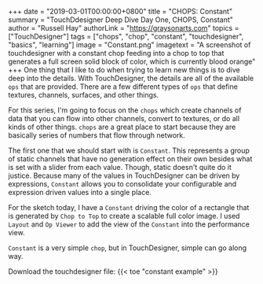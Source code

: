 +++
date = "2019-03-01T00:00:00+0800"
title = "CHOPS: Constant"
summary = "TouchDdesigner Deep Dive Day One, CHOPS, Constant"
author = "Russell Hay"
authorLink = "https://graysonarts.com"
topics = ["TouchDesigner"]
tags = ["chops", "chop", "constant", "touchdesigner", "basics", "learning"]
image = "Constant.png"
imagetext = "A screenshot of touchdesigner with a constant chop feeding into a chop to top that generates a full screen solid block of color, which is currently blood orange"
+++
One thing that I like to do when trying to learn new things is to dive deep into the details. With TouchDesigner, the details are all of the available `ops` that are provided.  There are a few different types of `ops` that define textures, channels, surfaces, and other things.

For this series, I'm going to focus on the `chops` which create channels of data that you can flow into other channels, convert to textures, or do all kinds of other things.  `chops` are a great place to start because they are basically series of numbers that flow through network.

The first one that we should start with is `Constant`.  This represents a group of static channels that have no generation effect on their own besides what is set with a slider from each value. Though, static doesn't quite do it justice. Because many of the values in TouchDesigner can be driven by expressions, `Constant` allows you to consolidate your configurable and expression driven values into a single place.

For the sketch today, I have a `Constant` driving the color of a rectangle that is generated by `Chop to Top` to create a scalable full color image. I used `Layout` and `Op Viewer` to add the view of the `Constant` into the performance view.

`Constant` is a very simple `chop`, but in TouchDesigner, simple can go along way.

Download the touchdesigner file: {{< toe "constant example" >}}